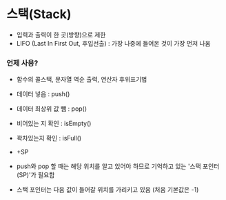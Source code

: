 # 스택(Stack)
- 입력과 출력이 한 곳(방향)으로 제한
- LIFO (Last In First Out, 후입선출) : 가장 나중에 들어온 것이 가장 먼저 나옴

### 언제 사용?
- 함수의 콜스택, 문자열 역순 출력, 연산자 후위표기법

- 데이터 넣음 : push()
- 데이터 최상위 값 뺌 : pop()
- 비어있는 지 확인 : isEmpty()
- 꽉차있는지 확인 : isFull()
- +SP

- push와 pop 할 때는 해당 위치를 알고 있어야 하므로 기억하고 있는 '스택 포인터(SP)'가 필요함
- 스택 포인터는 다음 값이 들어갈 위치를 가리키고 있음 (처음 기본값은 -1)
